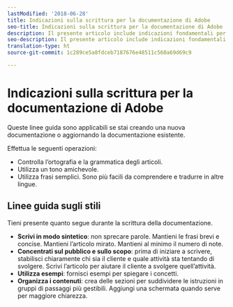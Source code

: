 ```yaml
---
lastModified: '2018-06-28'
title: Indicazioni sulla scrittura per la documentazione di Adobe
seo-title: Indicazioni sulla scrittura per la documentazione di Adobe
description: Il presente articolo include indicazioni fondamentali per contribuire alla documentazione di Adobe.
seo-description: Il presente articolo include indicazioni fondamentali per contribuire alla documentazione di Adobe.
translation-type: ht
source-git-commit: 1c289ce5a8fdceb7187676e48511c560a69d69c9

---
```


# Indicazioni sulla scrittura per la documentazione di Adobe

Queste linee guida sono applicabili se stai creando una nuova documentazione o aggiornando la documentazione esistente.

Effettua le seguenti operazioni:

- Controlla l’ortografia e la grammatica degli articoli.
- Utilizza un tono amichevole.
- Utilizza frasi semplici. Sono più facili da comprendere e tradurre in altre lingue.

## Linee guida sugli stili

Tieni presente quanto segue durante la scrittura della documentazione.

- **Scrivi in modo sintetico**: non sprecare parole. Mantieni le frasi brevi e concise. Mantieni l’articolo mirato. Mantieni al minimo il numero di note.
- **Concentrati sul pubblico e sullo scopo**: prima di iniziare a scrivere, stabilisci chiaramente chi sia il cliente e quale attività sta tentando di svolgere. Scrivi l’articolo per aiutare il cliente a svolgere quell’attività.
- **Utilizza esempi**: fornisci esempi per spiegare i concetti.
- **Organizza i contenuti**: crea delle sezioni per suddividere le istruzioni in gruppi di passaggi più gestibili. Aggiungi una schermata quando serve per maggiore chiarezza.
